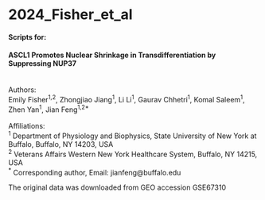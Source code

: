 # 2024_Fisher_et_al
#### Scripts for:<br/>
#### ASCL1 Promotes Nuclear Shrinkage in Transdifferentiation by Suppressing NUP37<br/>
<br/>
Authors:<br/>
Emily Fisher<sup>1,2</sup>, Zhongjiao Jiang<sup>1</sup>, Li Li<sup>1</sup>, Gaurav Chhetri<sup>1</sup>, Komal Saleem<sup>1</sup>, Zhen Yan<sup>1</sup>, Jian Feng<sup>1,2*</sup><br/>
<br/>
Affiliations:<br/>
<sup>1</sup> Department of Physiology and Biophysics, State University of New York at Buffalo, Buffalo, NY 14203, USA<br/>
<sup>2</sup> Veterans Affairs Western New York Healthcare System, Buffalo, NY 14215, USA<br/>
<sup>*</sup> Corresponding author, Email: jianfeng@buffalo.edu<br/>

The original data was downloaded from GEO accession GSE67310<br/>
